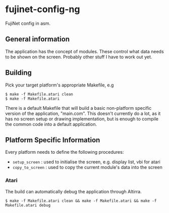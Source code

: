 # fujinet-config-ng

FujiNet config in asm.

## General information

The application has the concept of modules. These control what data needs to be shown on the screen.
Probably other stuff I have to work out yet.

## Building

Pick your target platform's appropriate Makefile, e.g

```shell
$ make -f Makefile.atari clean
$ make -f Makefile.atari
```

There is a default Makefile that will build a basic non-platform specific version of
the application, "main.com". This doesn't currently do a lot, as it has no screen setup or
drawing implementation, but is enough to compile the common code into a default application.

## Platform Specific Information

Every platform needs to define the following procedures:
- `setup_screen` : used to initialise the screen, e.g. display list, vbi for atari
- `copy_to_screen` : used to copy the current module's data into the screen



### Atari

The build can automatically debug the application through Altirra.

```shell
$ make -f Makefile.atari clean && make -f Makefile.atari && make -f Makefile.atari debug
```
